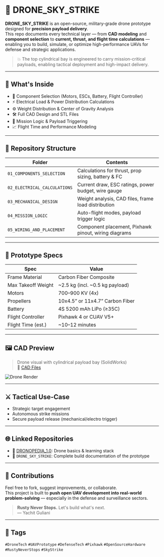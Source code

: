 
# 🚁 DRONE_SKY_STRIKE

**DRONE_SKY_STRIKE** is an open-source, military-grade drone prototype designed for **precision payload delivery**.  
This repo documents every technical layer — from **CAD modeling** and **component selection** to **current, thrust, and flight time calculations** — enabling you to build, simulate, or optimize high-performance UAVs for defense and strategic applications.

> 💥 The top cylindrical bay is engineered to carry mission-critical payloads, enabling tactical deployment and high-impact delivery.

---

## 📌 What's Inside

- 🧠 Component Selection (Motors, ESCs, Battery, Flight Controller)
- ⚡ Electrical Load & Power Distribution Calculations
- ⚙️ Weight Distribution & Center of Gravity Analysis
- 🛠️ Full CAD Design and STL Files
- 📡 Mission Logic & Payload Triggering
- 📈 Flight Time and Performance Modeling

---

## 🧱 Repository Structure

| Folder                     | Contents                                                  |
|----------------------------|-----------------------------------------------------------|
| `01_COMPONENTS_SELECTION`  | Calculations for thrust, prop sizing, battery & FC        |
| `02_ELECTRICAL_CALCULATIONS` | Current draw, ESC ratings, power budget, wire gauge      |
| `03_MECHANICAL_DESIGN`     | Weight analysis, CAD files, frame load distribution       |
| `04_MISSION_LOGIC`         | Auto-flight modes, payload trigger logic                  |
| `05_WIRING_AND_PLACEMENT`  | Component placement, Pixhawk pinout, wiring diagrams      |

---

## 🔩 Prototype Specs

| Spec                    | Value                           |
|-------------------------|----------------------------------|
| Frame Material          | Carbon Fiber Composite           |
| Max Takeoff Weight      | ~2.5 kg (incl. ~0.5 kg payload)  |
| Motors                  | 700–900 KV (4x)                  |
| Propellers              | 10x4.5” or 11x4.7” Carbon Fiber   |
| Battery                 | 4S 5200 mAh LiPo (≥35C)          |
| Flight Controller       | Pixhawk 4 or CUAV V5+            |
| Flight Time (est.)      | ~10–12 minutes                   |

---

## 🖼️ CAD Preview

> Drone visual with cylindrical payload bay (SolidWorks)  
> 📍 [CAD Files](./03_MECHANICAL_DESIGN/CAD_PREVIEW)

![Drone Render](./03_MECHANICAL_DESIGN/CAD_PREVIEW/parts_exploded.png)

---

## ⚔️ Tactical Use-Case

- Strategic target engagement
- Autonomous strike missions
- Secure payload release (mechanical/electro trigger)

---

## 🌐 Linked Repositories

- 📘 [DRONOPEDIA_1.0](https://github.com/yachitguliani/DRONOPEDIA_1.0): Drone basics & learning stack
- 🔧 `DRONE_SKY_STRIKE`: Complete build documentation of the prototype

---

## 🤝 Contributions

Feel free to fork, suggest improvements, or collaborate.  
This project is built to **push open UAV development into real-world problem-solving** — especially in the defense and surveillance sectors.

> **Rusty Never Stops.** Let's build what's next.  
> — Yachit Guliani

---

## 📎 Tags

`#DroneTech` `#UAVPrototype` `#DefenseTech` `#Pixhawk` `#OpenSourceHardware` `#RustyNeverStops` `#SkyStrike`
